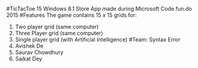 #TicTacToe 15
Windows 8.1 Store App made during Microsoft Code.fun.do 2015
#Features
The game contains 15 x 15 grids for:
1. Two player grid (same computer)
2. Three Player grid (same computer)
3. Single player grid (with Artificial Intelligence)
#Team: Syntax Error
1. Avishek De
2. Saurav Chowdhury
3. Saikat Dey
